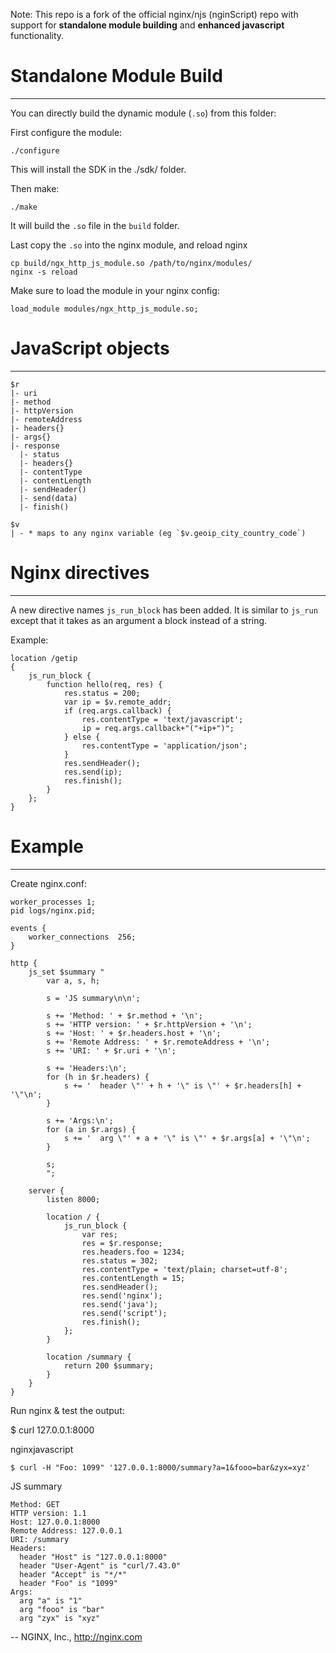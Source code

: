 
Note: This repo is a fork of the official nginx/njs (nginScript) repo with support for **standalone module building** and **enhanced javascript** functionality. 


# Standalone Module Build
-------------------------

You can directly build the dynamic module (`.so`) from this folder:

First configure the module:

    ./configure

This will install the SDK in the ./sdk/ folder.

Then make:

    ./make

It will build the `.so` file in the `build` folder.

Last copy the `.so` into the nginx module, and reload nginx 

    cp build/ngx_http_js_module.so /path/to/nginx/modules/
    nginx -s reload

Make sure to load the module in your nginx config:

    load_module modules/ngx_http_js_module.so;



# JavaScript objects
------------------

    $r
    |- uri
    |- method
    |- httpVersion
    |- remoteAddress
    |- headers{}
    |- args{}
    |- response
      |- status
      |- headers{}
      |- contentType
      |- contentLength
      |- sendHeader()
      |- send(data)
      |- finish()

    $v
    | - * maps to any nginx variable (eg `$v.geoip_city_country_code`)


# Nginx directives
------------------

A new directive names `js_run_block` has been added. It is similar to `js_run` except that it takes
as an argument a block instead of a string.

Example:


    location /getip
    {
        js_run_block {
            function hello(req, res) {
                res.status = 200;
                var ip = $v.remote_addr;
                if (req.args.callback) {
                    res.contentType = 'text/javascript';
                    ip = req.args.callback+"("+ip+")";
                } else {
                    res.contentType = 'application/json';
                }
                res.sendHeader();
                res.send(ip);
                res.finish();
            }
        };
    }




# Example
-------

Create nginx.conf:

    worker_processes 1;
    pid logs/nginx.pid;

    events {
        worker_connections  256;
    }

    http {
        js_set $summary "
            var a, s, h;

            s = 'JS summary\n\n';

            s += 'Method: ' + $r.method + '\n';
            s += 'HTTP version: ' + $r.httpVersion + '\n';
            s += 'Host: ' + $r.headers.host + '\n';
            s += 'Remote Address: ' + $r.remoteAddress + '\n';
            s += 'URI: ' + $r.uri + '\n';

            s += 'Headers:\n';
            for (h in $r.headers) {
                s += '  header \"' + h + '\" is \"' + $r.headers[h] + '\"\n';
            }

            s += 'Args:\n';
            for (a in $r.args) {
                s += '  arg \"' + a + '\" is \"' + $r.args[a] + '\"\n';
            }

            s;
            ";

        server {
            listen 8000;

            location / {
                js_run_block {
                    var res;
                    res = $r.response;
                    res.headers.foo = 1234;
                    res.status = 302;
                    res.contentType = 'text/plain; charset=utf-8';
                    res.contentLength = 15;
                    res.sendHeader();
                    res.send('nginx');
                    res.send('java');
                    res.send('script');
                    res.finish();
                };
            }

            location /summary {
                return 200 $summary;
            }
        }
    }

Run nginx & test the output:

$ curl 127.0.0.1:8000

nginxjavascript

    $ curl -H "Foo: 1099" '127.0.0.1:8000/summary?a=1&fooo=bar&zyx=xyz'

JS summary

    Method: GET
    HTTP version: 1.1
    Host: 127.0.0.1:8000
    Remote Address: 127.0.0.1
    URI: /summary
    Headers:
      header "Host" is "127.0.0.1:8000"
      header "User-Agent" is "curl/7.43.0"
      header "Accept" is "*/*"
      header "Foo" is "1099"
    Args:
      arg "a" is "1"
      arg "fooo" is "bar"
      arg "zyx" is "xyz"


--
NGINX, Inc., http://nginx.com
